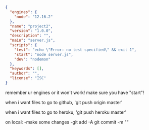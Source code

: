 ```json
{
  "engines": {
    "node": "12.16.2"
  },
  "name": "project2",
  "version": "1.0.0",
  "description": "",
  "main": "server.js",
  "scripts": {
    "test": "echo \"Error: no test specified\" && exit 1",
    "start": "node server.js",
    "dev": "nodemon"
  },
  "keywords": [],
  "author": "",
  "license": "ISC"
}
```

remember ur engines or it won't work! make sure you have "start"!


when i want files to go to github, 'git push origin master'

when i want files to go to heroku, 'git push heroku master'


on local:
    -make some changes
    -git add -A
    git commit -m ""